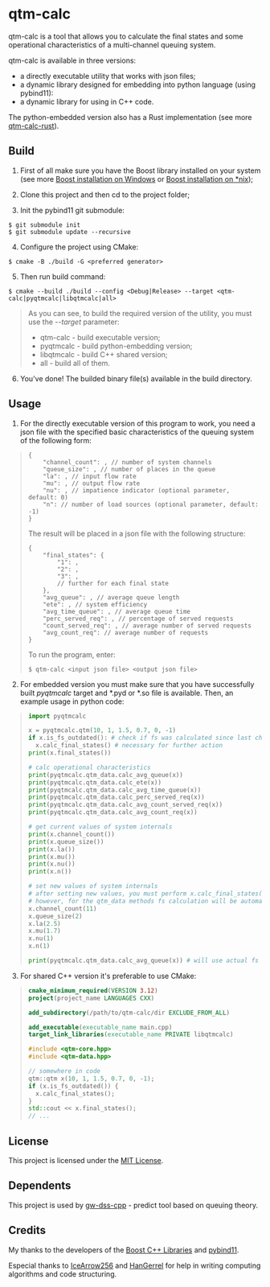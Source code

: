 # qtm-calc

qtm-calc is a tool that allows you to calculate the final states and some operational characteristics of a multi-channel queuing system.

qtm-calc is available in three versions:
* a directly executable utility that works with json files;
* a dynamic library designed for embedding into python language (using pybind11):
* a dynamic library for using in C++ code.

The python-embedded version also has a Rust implementation (see more [qtm-calc-rust](https://github.com/Andinoriel/qtm-calc-rust)).

## Build

1. First of all make sure you have the Boost library installed on your system (see more [Boost installation on Windows](https://www.boost.org/doc/libs/1_75_0/more/getting_started/windows.html) or [Boost installation on *nix](https://www.boost.org/doc/libs/1_75_0/more/getting_started/unix-variants.html));

2. Clone this project and then cd to the project folder;

3. Init the pybind11 git submodule:
```
$ git submodule init
$ git submodule update --recursive
```

4. Configure the project using CMake:
```
$ cmake -B ./build -G <preferred generator>
```

5. Then run build command:
```
$ cmake --build ./build --config <Debug|Release> --target <qtm-calc|pyqtmcalc|libqtmcalc|all>
```
> As you can see, to build the required version of the utility, you must use the *--target* parameter:
> * qtm-calc - build executable version;
> * pyqtmcalc - build python-embedding version;
> * libqtmcalc - build C++ shared version;
> * all - build all of them.

6. You've done! The builded binary file(s) available in the build directory.

## Usage

1. For the directly executable version of this program to work, you need a json file with the specified basic characteristics of the queuing system of the following form:

> ```jsonc
> {
>     "channel_count": , // number of system channels
>     "queue_size": , // number of places in the queue
>     "la": , // input flow rate
>     "mu": , // output flow rate
>     "nu": , // impatience indicator (optional parameter, default: 0)
>     "n": // number of load sources (optional parameter, default: -1)
> }
> ```
> 
> The result will be placed in a json file with the following structure:
> ```jsonc
> {
>     "final_states": {
>         "1": ,
>         "2": ,
>         "3": ,
>         // further for each final state
>     },
>     "avg_queue": , // average queue length
>     "ete": , // system efficiency
>     "avg_time_queue": , // average queue time
>     "perc_served_req": , // percentage of served requests 
>     "count_served_req": , // average number of served requests
>     "avg_count_req": // average number of requests
> }
> ```
> 
> To run the program, enter:
> ```
> $ qtm-calc <input json file> <output json file>
> ```

2. For embedded version you must make sure that you have successfully built *pyqtmcalc* target and *.pyd or *.so file is available. Then, an example usage in python code:

> ```python
> import pyqtmcalc
> 
> x = pyqtmcalc.qtm(10, 1, 1.5, 0.7, 0, -1)
> if x.is_fs_outdated(): # check if fs was calculated since last change of internals
>   x.calc_final_states() # necessary for further action
> print(x.final_states())
> 
> # calc operational characteristics
> print(pyqtmcalc.qtm_data.calc_avg_queue(x))
> print(pyqtmcalc.qtm_data.calc_ete(x))
> print(pyqtmcalc.qtm_data.calc_avg_time_queue(x))
> print(pyqtmcalc.qtm_data.calc_perc_served_req(x))
> print(pyqtmcalc.qtm_data.calc_avg_count_served_req(x))
> print(pyqtmcalc.qtm_data.calc_avg_count_req(x))
> 
> # get current values of system internals
> print(x.channel_count())
> print(x.queue_size())
> print(x.la())
> print(x.mu())
> print(x.nu())
> print(x.n())
> 
> # set new values of system internals
> # after setting new values, you must perform x.calc_final_states() again
> # however, for the qtm_data methods fs calculation will be automatic
> x.channel_count(11)
> x.queue_size(2)
> x.la(2.5)
> x.mu(1.7)
> x.nu(1)
> x.n(1)
>
> print(pyqtmcalc.qtm_data.calc_avg_queue(x)) # will use actual fs
> ```

3. For shared C++ version it's preferable to use CMake:
   
>```cmake
> cmake_minimum_required(VERSION 3.12)
> project(project_name LANGUAGES CXX)
>
> add_subdirectory(/path/to/qtm-calc/dir EXCLUDE_FROM_ALL)
>
> add_executable(executable_name main.cpp)
> target_link_libraries(executable_name PRIVATE libqtmcalc)
>```
>```cpp
> #include <qtm-core.hpp>
> #include <qtm-data.hpp>
> 
> // somewhere in code
> qtm::qtm x(10, 1, 1.5, 0.7, 0, -1);
> if (x.is_fs_outdated()) {
>   x.calc_final_states();
> }
> std::cout << x.final_states();
> // ...
> ```

## License

This project is licensed under the [MIT License](LICENSE).

## Dependents

This project is used by [gw-dss-cpp](https://github.com/HanGerrel/gw-dss-cpp/) - predict tool based on queuing theory.

## Credits

My thanks to the developers of the [Boost C++ Libraries](https://www.boost.org/) and [pybind11](https://github.com/pybind/pybind11).

Especial thanks to [IceArrow256](https://github.com/IceArrow256) and [HanGerrel](https://github.com/HanGerrel) for help in writing computing algorithms and code structuring.